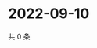 # 2022-09-10

共 0 条

<!-- BEGIN WEIBO -->
<!-- 最后更新时间 Sat Sep 10 2022 01:15:50 GMT+0800 (China Standard Time) -->

<!-- END WEIBO -->
